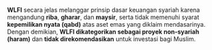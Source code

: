 **WLFI** secara jelas melanggar prinsip dasar keuangan syariah karena mengandung **riba**, **gharar**, dan **maysir**, serta tidak memenuhi syarat **kepemilikan nyata (qabd)** atas aset emas yang diklaim mendasarinya.  
Dengan demikian, **WLFI dikategorikan sebagai proyek non-syariah (haram)** dan **tidak direkomendasikan** untuk investasi bagi Muslim.
